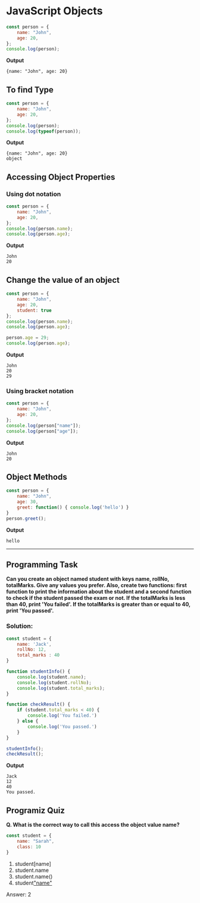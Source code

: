 # JavaScript Objects

```js
const person = {
    name: "John",
    age: 20,
};
console.log(person);
```
**Output**
```
{name: "John", age: 20}
```

## To find Type
```js
const person = { 
    name: "John",
    age: 20,
};
console.log(person);
console.log(typeof(person));
```
**Output**
```
{name: "John", age: 20}
object
```
## Accessing Object Properties
### Using dot notation
```js
const person = { 
    name: "John", 
    age: 20,
};
console.log(person.name);
console.log(person.age);
```
**Output**
```
John
20
```
## Change the value of an object
```js
const person = { 
    name: "John", 
    age: 20,
    student: true
};
console.log(person.name);
console.log(person.age);

person.age = 29;
console.log(person.age);
```
**Output**
```
John
20
29
```
### Using bracket notation
```js
const person = { 
    name: "John", 
    age: 20,
};
console.log(person["name"]);
console.log(person["age"]);
```
**Output**
```
John
20
```
## Object Methods
```js
const person = {
    name: "John",
    age: 30,
    greet: function() { console.log('hello') }
}
person.greet();
```
**Output**
```
hello
```
***
## Programming Task
**Can you create an object named student with keys name, rollNo, totalMarks. Give any values you prefer.
Also, create two functions: first function to print the information about the student and a second function to check if the student passed the exam or not. If the totalMarks is  less than 40, print 'You failed'. If the totalMarks is greater than or equal to 40, print 'You passed'.**
### Solution:
```js
const student = {
    name: 'Jack',
    rollNo: 12,
    total_marks : 40
}

function studentInfo() {
    console.log(student.name);
    console.log(student.rollNo);
    console.log(student.total_marks);
}

function checkResult() {
    if (student.total_marks < 40) {
        console.log('You failed.')
    } else {
        console.log('You passed.')
    }
}

studentInfo();
checkResult();
```

**Output**
```
Jack
12
40
You passed.
```
## Programiz Quiz
**Q.  What is the correct way to call this access the object value name?**
```js
const student = {
    name: "Sarah",
    class: 10
}
```
1. student[name]
2. student.name
3. student.name()
4. student["name"]()

Answer: 2
